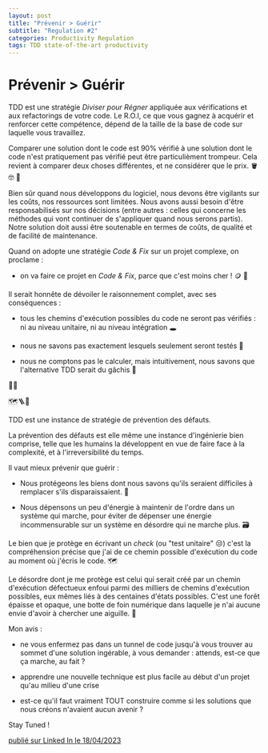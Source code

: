 ```yaml
---
layout: post
title: "Prévenir > Guérir"
subtitle: "Regulation #2"
categories: Productivity Regulation
tags: TDD state-of-the-art productivity
---
```

# Prévenir > Guérir

TDD est une stratégie *Diviser pour Régner* appliquée aux vérifications et aux refactorings de votre code. Le R.O.I, ce que vous gagnez à acquérir et renforcer cette compétence, dépend de la taille de la base de code sur laquelle vous travaillez. 
<!--more-->

Comparer une solution dont le code est 90% vérifié à une solution dont le code n'est pratiquement pas vérifié peut être particulièment trompeur. Cela revient à comparer deux choses différentes, et ne considérer que le prix. 🪣 🤓 🧯

Bien sûr quand nous développons du logiciel, nous devons être vigilants sur les coûts, nos ressources sont limitées. Nous avons aussi besoin d'être responsabilisés sur nos décisions (entre autres : celles qui concerne les méthodes qui vont continuer de s'appliquer quand nous serons partis). Notre solution doit aussi être soutenable en termes de coûts, de qualité et de facilité de maintenance.

Quand on adopte une stratégie *Code & Fix* sur un projet complexe, on proclame :

- on va faire ce projet en *Code & Fix*, parce que c'est moins cher ! 🪙 💪

Il serait honnête de dévoiler le raisonnement complet, avec ses conséquences :

- tous les chemins d'exécution possibles du code ne seront pas vérifiés : ni au niveau unitaire, ni au niveau intégration 🕳

- nous ne savons pas exactement lesquels seulement seront testés 🎰

- nous ne comptons pas le calculer, mais intuitivement, nous savons que l'alternative TDD serait du gâchis 🔮

🤷‍♂️ 

🗺🪜🧯

TDD est une instance de stratégie de prévention des défauts.  

La prévention des défauts est elle même une instance d'ingénierie bien comprise, telle que les humains la développent en vue de faire face à la complexité, et à l'irreversibilité du temps.

Il vaut mieux prévenir que guérir :

- Nous protégeons les biens dont nous savons qu'ils seraient difficiles à remplacer s'ils disparaissaient. 🔐

- Nous dépensons un peu d'énergie à maintenir de l'ordre dans un système qui marche, pour éviter de dépenser une énergie incommensurable sur un système en désordre qui ne marche plus. 🗃

Le bien que je protège en écrivant un *check* (ou "test unitaire" 😒) c'est la compréhension précise que j'ai de ce chemin possible d'exécution du code au moment où j'écris le code. 🗺

Le désordre dont je me protège est celui qui serait créé par un chemin d'exécution défectueux enfoui parmi des milliers de chemins d'exécution possibles, eux mêmes liés à des centaines d'états possibles. C'est une forêt épaisse et opaque, une botte de foin numérique dans laquelle je n'ai aucune envie d'avoir à chercher une aiguille. 🤯

Mon avis :

- ne vous enfermez pas dans un tunnel de code jusqu'à vous trouver au sommet d'une solution ingérable, à vous demander : attends, est-ce que ça marche, au fait ?

- apprendre une nouvelle technique est plus facile au début d'un projet qu'au milieu d'une crise

- est-ce qu'il faut vraiment TOUT construire comme si les solutions que nous créons n'avaient aucun avenir ?

Stay Tuned !


[publié sur Linked In le 18/04/2023](https://www.linkedin.com/posts/christophe-thibaut-35b4657_systaeymes-tdd-legacycode-activity-7053973379938164737-wYNd?utm_source=share&utm_medium=member_desktop)
